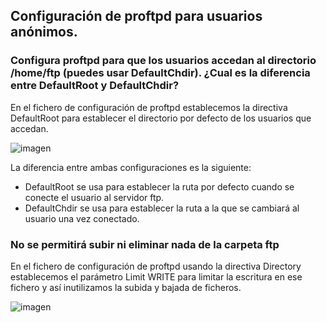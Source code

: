## Configuración de proftpd para usuarios anónimos.
### Configura proftpd para que los usuarios accedan al directorio /home/ftp (puedes usar DefaultChdir). ¿Cual es la diferencia entre DefaultRoot y DefaultChdir?

En el fichero de configuración de proftpd establecemos la directiva DefaultRoot para establecer el directorio por defecto de los usuarios que accedan.

![imagen](https://github.com/CrqzyRod/SRI/assets/122454007/1b9f47df-df63-4d73-b59c-13605465bcfb)

La diferencia entre ambas configuraciones es la siguiente:
  - DefaultRoot se usa para establecer la ruta por defecto cuando se conecte el usuario al servidor ftp.
  - DefaultChdir se usa para establecer la ruta a la que se cambiará al usuario una vez conectado.

### No se permitirá subir ni eliminar nada de la carpeta ftp

En el fichero de configuración de proftpd usando la directiva Directory establecemos el parámetro Limit WRITE para limitar la escritura en ese fichero y así inutilizamos la subida y bajada de ficheros.

![imagen](https://github.com/CrqzyRod/SRI/assets/122454007/9564aad0-303d-47de-aadd-5ea9fa30f08b)
